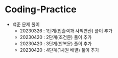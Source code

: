 # Coding-Practice

- 백준 문제 풀이
    - 20230326 : 1단계(입출력과 사칙연산) 풀이 추가
    - 20230420 : 2단계(조건문) 풀이 추가
    - 20230420 : 3단계(반복문) 풀이 추가
    - 20230420 : 4단계(1차원 배열) 풀이 추가
